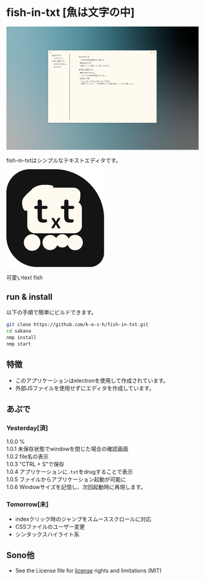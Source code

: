 # fish-in-txt [魚は文字の中]

![using editor](img/using-img.png)

fish-in-txtはシンプルなテキストエディタです。

![using editor](img/icon.png)

可愛いtext fish

## run & install

以下の手順で簡単にビルドできます。  

```bash
git clone https://github.com/k-o-s-h/fish-in-txt.git
cd sakana
nmp install
nmp start
```

## 特徴

* このアプリケーションはelectronを使用して作成されています。  
* 外部JSファイルを使用せずにエディタを作成しています。

## あぷで

### Yesterday[済]

1.0.0 %  
1.0.1 未保存状態でwindowを閉じた場合の確認画面  
1.0.2 file名の表示  
1.0.3 "CTRL + S"で保存  
1.0.4 アプリケーションに`.txt`をdrugすることで表示  
1.0.5 ファイルからアプリケーション起動が可能に  
1.0.6 Windowサイズを記憶し、次回起動時に再現します。  

### Tomorrow[未]

* indexクリック時のジャンプをスムーススクロールに対応
* CSSファイルのユーザー変更
* シンタックスハイライト系

## Sono他

* See the License file for [license](LICENSE) rights and limitations (MIT)